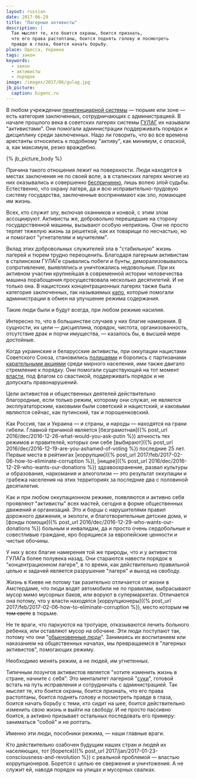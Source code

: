 ```yaml
---
layout: russian
date: 2017-06-29
title: "Лагерные активисты"
description: |
  Так мыслят те, кто боится охраны, боится признать,
  что его права растоптаны, боится поднять голову и посмотреть
  правде в глаза, боится начать борьбу.
place: Одесса, Украина
tags: закон
keywords:
  - закон
  - активисты
  - порядок
image: /images/2017/06/gulag.jpg
jb_picture:
  caption: bigenc.ru
---
```


В любом учреждении
[пенитенциарной системы](https://ru.wikipedia.org/wiki/%D0%9F%D0%B5%D0%BD%D0%B8%D1%82%D0%B5%D0%BD%D1%86%D0%B8%D0%B0%D1%80%D0%BD%D0%B0%D1%8F_%D1%81%D0%B8%D1%81%D1%82%D0%B5%D0%BC%D0%B0)
&mdash; тюрьме или зоне &mdash;
есть категория заключенных, сотрудничающих
с администрацией. В начале прошлого века в советских лагерях системы
[ГУЛАГ](https://ru.wikipedia.org/wiki/%D0%93%D0%A3%D0%9B%D0%90%D0%93)
их называли "активистами". Они помогали администрации поддерживать
порядок и дисциплину среди заключенных. Надо ли говорить, что во все
времена арестанты относились к подобному "активу", как минимум, с опаской,
а, как максимум, резко враждебно.

{% jb_picture_body %}

<!--more-->

Причина такого отношения лежит на поверхности. Люди находятся в местах
заключения не по своей воле, а в сталинских лагерях многие из них оказывались
и совершенно
[беспричинно](https://ru.wikipedia.org/wiki/%D0%A1%D1%82%D0%B0%D0%BB%D0%B8%D0%BD%D1%81%D0%BA%D0%B8%D0%B5_%D1%80%D0%B5%D0%BF%D1%80%D0%B5%D1%81%D1%81%D0%B8%D0%B8),
лишь волею злой судьбы. Естественно, что
охрану лагеря, да и всю исправительно-трудовую систему государства, заключенные
воспринимают как зло, ломающее им жизнь.

Всех, кто служит злу, включая оханников и конвой, с этим злом
ассоциируют. Активисты же, добровольно перешедшие на сторону государственной
машины, вызывают особую неприязнь. Они не просто терпят тяжелую
жизнь за решеткой, как их товарищи по несчастью, но и помогают "угнетателям
и мучителям".

Вклад этих добровольных служителей зла в "стабильную" жизнь лагерей и тюрем трудно переоценить.
Благодаря лагерным активистам в сталинском ГУЛАГе срывались побеги и бунты,
деморализовывалось сопротивление, выявлялись и уничтожались недовольные.
При их активном участии крупнейшая в современной истории человечества
машина порабощения просуществовала несколько десятилетий. И не только она.
В нацистских концентрационных лагерях также была категория заключенных, так
называемых [капо](https://ru.wikipedia.org/wiki/%D0%9A%D0%B0%D0%BF%D0%BE), которые
помогали администрации в обмен на улучшение режима содержания.

Такие люди были и будут всегда, при любом режиме насилия.

Интересно то, что в большинстве случаев у них благие
намерения. В сущности, их цели &mdash; дисциплина, порядок, чистота,
организованность, отсутствие драк и порчи имущества, &mdash; казалось бы,
в высшей мере достойные.

Когда украинские и беларусские активисты, при оккупации нацистами Советского Союза,
становились
[полицаями](https://ru.wikipedia.org/wiki/%D0%92%D1%81%D0%BF%D0%BE%D0%BC%D0%BE%D0%B3%D0%B0%D1%82%D0%B5%D0%BB%D1%8C%D0%BD%D0%B0%D1%8F_%D0%BF%D0%BE%D0%BB%D0%B8%D1%86%D0%B8%D1%8F)
и боролись с партизанами
[карательными акциями](http://oursociety.ru/publ/istorija_rossii/predateli_policai_v_gody_velikoj_otechestvennoj_vojny/4-1-0-195)
среди мирного населения, ими также двигало стремление к порядку. Они помогали
существующей на тот момент
[власти](https://ru.wikipedia.org/wiki/%D0%A0%D0%B5%D0%B9%D1%85%D1%81%D0%BA%D0%BE%D0%BC%D0%B8%D1%81%D1%81%D0%B0%D1%80%D0%B8%D0%B0%D1%82_%D0%A3%D0%BA%D1%80%D0%B0%D0%B8%D0%BD%D0%B0), под флагом со свастикой, поддерживать
порядок и не допускать правонарушений.

Цели активистов и общественных деятелей действительно благородные, если только режим,
которому они служат,
не является эксплуататорским, каковыми были советский и нацистский,
и каковыми являются сейчас, как путинский, так и порошенковский.

Как Россия, так и Украина &mdash; и страны, и народы &mdash; находятся на грани гибели.
Главной причиной является
[безграмотная]({% post_url 2016/dec/2016-12-26-what-would-you-ask-putin %})
алчность тех режимов и правителей,
которых они себе
[выбирают]({% post_url 2016/dec/2016-12-19-are-you-ashamed-of-voting %})
последние 25 лет. Первые места в рейтингах
[коррупции]({% post_url 2017/feb/2017-02-06-how-to-eliminate-corruption %}),
[нищее]({% post_url 2016/dec/2016-12-29-who-wants-our-donations %})
здравоохранение, развал культуры и образования, наркомания и алкоголизм &mdash;
это результат оккупации и грабежа населения на этих территориях за
последние два с половиной десятилетия.

Как и при любом оккупационном режиме, появляются и активно себя проявляют
"активисты" всех мастей, сегодня в форме общественных движений и организаций.
Это и борцы с нарушителями правил дорожного движения,
и экологи, и благотворительные детские дома, и
[фонды помощи]({% post_url 2016/dec/2016-12-29-who-wants-our-donations %})
больным и инвалидам,
да и просто очень сердобольные и совестливые граждане,
яро борящиеся за европейские ценности и чистые обочины.

У них у всех благие намерения той же природы, что и у активистов ГУЛАГа
более полувека назад.
Они стараются навести порядок в "концентрационном лагере", в то время, как
действительно правильной целью и задачей является разрушение "лагеря" и выход
на свободу.

Жизнь в Киеве не потому так разительно отличается от жизни
в Амстердаме, что люди водят автомобили не по правилам, выбрасывают мусор мимо
мусорных баков, или воруют в супермаркетах. Отличается она потому, что
у власти находятся
[коррупционеры]({% post_url 2017/feb/2017-02-06-how-to-eliminate-corruption %}),
место которым ~~на том свете~~ в тюрьме.

Не те враги, что паркуются на тротуаре, отказываются
лечить больного ребенка, или оставляют мусор на обочине. Эти люди поступают так, потому
что они "[обыкновенные люди](https://ru.wikiquote.org/wiki/%D0%92%D0%BE%D0%BB%D0%B0%D0%BD%D0%B4)".
Занимаясь их воспитанием или наказанием на общественных
началах, мы превращаемся в "лагерных активистов", помогающих режиму.

Необходимо менять режим, а не людей, им угнетенных.

Типичным лозунгов активистов является "хотите изменить жизнь в стране, начните
с себя". Это менталитет лагерной
"[суки](https://ru.wikipedia.org/wiki/%D0%A1%D1%83%D1%87%D1%8C%D1%8F_%D0%B2%D0%BE%D0%B9%D0%BD%D0%B0)",
готовой встать на путь исправления и сотрудничать с администрацией.
Так мыслят те, кто боится охраны,
боится признать, что его права растоптаны, боится поднять голову и посмотреть
правде в глаза, боится начать борьбу с теми, кто сидит на шее, боится
действительно изменить свою жизнь и выйти на свободу. И не просто пассивно боится,
а активно призывает остальных последовать его примеру:
заниматься "собой" и не роптать.

Именно эти люди, пособники режима, &mdash; наши главные враги.

Кто действительно озабочен будущим наших стран и людей их населяющих, тот
[борется]({% post_url 2017/jan/2017-01-23-consciousness-and-revolution %})
с реальной проблемой &mdash; властью коррупционеров. Борется с целью
ее свержения и уничтожения. А не служит ей, наводя порядок на улицах и
мусорных свалках.

